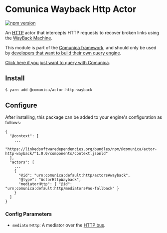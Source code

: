 # Comunica Wayback Http Actor

[![npm version](https://badge.fury.io/js/%40comunica%2Factor-http-wayback.svg)](https://www.npmjs.com/package/@comunica/actor-http-wayback)

An [HTTP](https://github.com/comunica/comunica/tree/master/packages/bus-http) actor
that intercepts HTTP requests to recover broken links using the [WayBack Machine](https://web.archive.org/).

This module is part of the [Comunica framework](https://github.com/comunica/comunica),
and should only be used by [developers that want to build their own query engine](https://comunica.dev/docs/modify/).

[Click here if you just want to query with Comunica](https://comunica.dev/docs/query/).

## Install

```bash
$ yarn add @comunica/actor-http-wayback
```

## Configure

After installing, this package can be added to your engine's configuration as follows:
```text
{
  "@context": [
    ...
    "https://linkedsoftwaredependencies.org/bundles/npm/@comunica/actor-http-wayback/^1.0.0/components/context.jsonld"
  ],
  "actors": [
    ...
    {
      "@id": "urn:comunica:default:http/actors#wayback",
      "@type": "ActorHttpWayback",
      "mediatorHttp": { "@id": "urn:comunica:default:http/mediators#no-fallback" }
    }
  ]
}
```

### Config Parameters

* `mediatorHttp`: A mediator over the [HTTP bus](https://github.com/comunica/comunica/tree/master/packages/bus-http).
